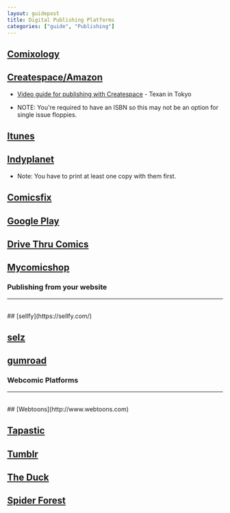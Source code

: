 ```yaml
---
layout: guidepost
title: Digital Publishing Platforms
categories: ["guide", "Publishing"]
---
```


## [Comixology](https://submit.comixology.com/)

## [Createspace/Amazon](https://www.createspace.com/)

- [Video guide for publishing with Createspace](https://www.youtube.com/watch?v=o-u6LSgRxPk) - Texan in Tokyo

- NOTE: You're required to have an ISBN so this may not be an option for single issue floppies.

## [Itunes](https://kdp.amazon.com/en_US?ref_=kdpgp_p_ca_psg_gt_ad4)

## [Indyplanet](http://www.indyplanet.us/)

- Note: You have to print at least one copy with them first.

## [Comicsfix](http://comicsfix.com/)

## [Google Play](https://play.google.com/books/publish/)

## [Drive Thru Comics](http://www.drivethrucomics.com/)

## [Mycomicshop](https://www.mycomicshop.com/webuycomics)
 
 
### Publishing from your website

<hr><br>
## [sellfy](https://sellfy.com/)

## [selz](https://selz.com/)

## [gumroad](https://gumroad.com/)
 
 
### Webcomic Platforms

<hr><br>
## [Webtoons](http://www.webtoons.com)

## [Tapastic](https://tapas.io/)

## [Tumblr](https://www.tumblr.com/)

## [The Duck](http://www.theduckwebcomics.com/)

## [Spider Forest](http://www.spiderforest.com/)

